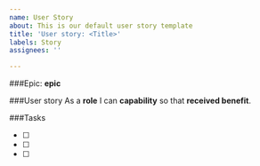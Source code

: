 ```yaml
---
name: User Story
about: This is our default user story template
title: 'User story: <Title>'
labels: Story
assignees: ''

---
```


###Epic: **epic**


###User story
As a **role** I can **capability** so that **received benefit**.

###Tasks

- [ ]
- [ ]
- [ ]
